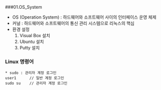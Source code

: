 ###01.OS_System
* OS (Operation System) : 하드웨어와 소프트웨어 사이의 인터페이스 운영 체제
* 커널 : 하드웨어와 소프트웨어의 통신 관리 시스템으로 리눅스의 핵심
* 환경 설정
   1. Visual Box 설치
   2. Ubuntu 설치
   3. Putty 설치

### Linux 명령어
```
* sudo : 관리자 계정 로그인
user1      // 일반 계정 로그인
sudo su    // 관리자 계정 로그인


```

